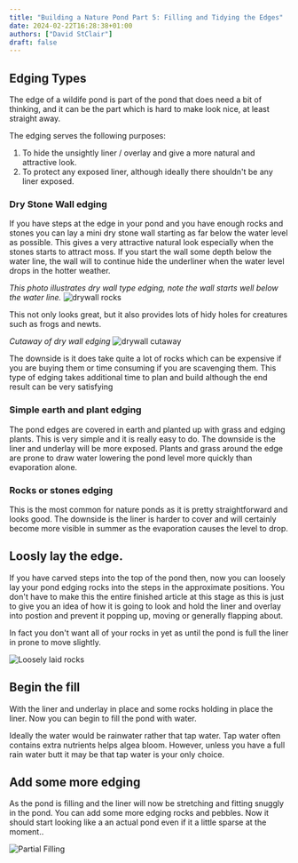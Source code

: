 ```yaml
---
title: "Building a Nature Pond Part 5: Filling and Tidying the Edges"
date: 2024-02-22T16:28:38+01:00
authors: ["David StClair"]
draft: false
---
```


## Edging Types
The edge of a wildife pond is part of the pond that does need a bit of thinking, and it can be the part which is hard to make look nice, at least straight away.

The edging serves the following purposes:

1. To hide the unsightly liner / overlay and give a more natural and attractive look.
2. To protect any exposed liner, although ideally there shouldn't be any liner exposed.

### Dry Stone Wall edging
If you have steps at the edge in your pond and you have enough rocks and stones you can lay a mini dry stone wall starting as far below the water level as possible.  This gives a very attractive natural look especially when the stones starts to attract moss. If you start the wall some depth below the water line, the wall will to continue hide the underliner when the water level drops in the hotter weather.


*This photo illustrates dry wall type edging, note the wall starts well below the water line.*
![drywall rocks](../20240226-pond-drywall.jpg)

This not only looks great, but it also provides lots of hidy holes for creatures such as frogs and newts.

*Cutaway of dry wall edging*
![drywall cutaway](../dry-stone-edging.png)

The downside is it does take quite a lot of rocks which can be expensive if you are buying them or time consuming if you are scavenging them. This type of edging takes additional time to plan and build although the end result can be very satisfying

### Simple earth and plant edging
The pond edges are covered in earth and planted up with grass and edging plants.  This is very simple and it is really easy to do.  The downside is the liner and underlay will be more exposed. Plants and grass around the edge are prone to draw water lowering the pond level more quickly than evaporation alone.

### Rocks or stones edging
This is the most common for nature ponds as it is pretty straightforward and looks good.  The downside is the liner is harder to cover and will certainly become more visible in summer as the evaporation causes the level to drop.

##  Loosly lay the edge.
If you have carved steps into the top of the pond then, now you can loosely lay your pond edging rocks into the steps in the approximate positions.  You don't have to make this the entire finished article at this stage as this is just to give you an idea of how it is going to look and hold the liner and overlay into postion and prevent it popping up, moving or generally flapping about.

In fact you don't want all of your rocks in yet as until the pond is full the liner in prone to move slightly.


![Loosely laid rocks](../pond-rocks-loose.jpg)

## Begin the fill
With the liner and underlay in place and some rocks holding in place the liner. Now you can begin to fill the pond with water.

Ideally the water would be rainwater rather that tap water. Tap water often contains extra nutrients helps algea bloom.  However, unless you have a full rain water butt it may be that tap water is your only choice.

## Add some more edging
As the pond is filling and the liner will now be stretching and fitting snuggly in the pond.  You can add some more edging rocks and pebbles.  Now it should start looking like a an actual pond even if it a little sparse at the moment..

![Partial Filling](../filling-pond.jpg)
